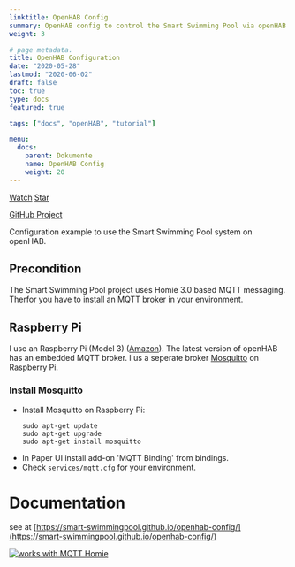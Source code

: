 ```yaml
---
linktitle: OpenHAB Config
summary: OpenHAB config to control the Smart Swimming Pool via openHAB
weight: 3

# page metadata.
title: OpenHAB Configuration
date: "2020-05-28"
lastmod: "2020-06-02"
draft: false
toc: true
type: docs
featured: true

tags: ["docs", "openHAB", "tutorial"]

menu:
  docs:
    parent: Dokumente
    name: OpenHAB Config
    weight: 20
---
```


<span style="text-shadow: none;">
<a class="github-button" href="https://github.com/smart-swimmingpool/openhab-config/subscription" data-size="large" data-show-count="true" aria-label="Watch smart-swimmingpool/openhab-config on GitHub">Watch</a>
<a class="github-button" href="https://github.com/smart-swimmingpool/openhab-config" data-icon="octicon-star" data-size="large" data-show-count="true" aria-label="Star this on GitHub">Star</a><script async defer src="https://buttons.github.io/buttons.js"></script>

[GitHub Project](https://github.com/smart-swimmingpool/openhab-config)
</span>

Configuration example to use the Smart Swimming Pool system on openHAB.

## Precondition

The Smart Swimming Pool project uses Homie 3.0 based MQTT messaging. Therfor you have to install
an MQTT broker in your environment.

## Raspberry Pi

I use an Raspberry Pi (Model 3) ([Amazon](https://amzn.to/2NnqwDQ)). The latest version of openHAB has an embedded MQTT broker. I us a seperate broker [Mosquitto](https://mosquitto.org/) on Raspberry Pi.

### Install Mosquitto

- Install Mosquitto on Raspberry Pi:
  ```
  sudo apt-get update
  sudo apt-get upgrade
  sudo apt-get install mosquitto
  ```
- In Paper UI install add-on 'MQTT Binding' from bindings.
- Check `services/mqtt.cfg` for your environment.

# Documentation

see at [https://smart-swimmingpool.github.io/openhab-config/](https://smart-swimmingpool.github.io/openhab-config/)


[![works with MQTT Homie](https://homieiot.github.io/img/works-with-homie.svg "works with MQTT Homie")](https://homieiot.github.io/)
